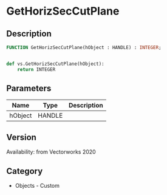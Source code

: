 # GetHorizSecCutPlane

## Description
```pascal
FUNCTION GetHorizSecCutPlane(hObject : HANDLE) : INTEGER;
```

```python

def vs.GetHorizSecCutPlane(hObject):
    return INTEGER
```

## Parameters
|Name|Type|Description|
|---|---|---|
|hObject|HANDLE||

## Version
Availability: from Vectorworks 2020
## Category
* Objects - Custom

